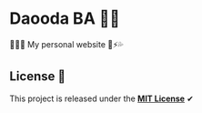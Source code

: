 # Daooda BA 🐱‍👤

👨🏽‍💻 My personal website 💚⚡️💦

## License 🎫

This project is released under the **[MIT License](LICENSE)** ✔
